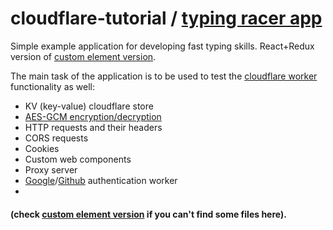 # cloudflare-tutorial / [typing racer app](https://github-proxy.maksgalochkin2.workers.dev/test/index.html)

Simple example application for developing fast typing skills. React+Redux version of [custom element version](https://github.com/Halochkin/Cloudflare).

The main task of the application is to be used to test the [cloudflare worker](https://workers.cloudflare.com/) functionality as well: 

- KV (key-value) cloudflare store
- [AES-GCM encryption/decryption](https://github.com/Halochkin/Cloudflare/blob/master/Auth/src/auth-google-jwt-cache.js) 
- HTTP requests and their headers
- CORS requests
- Cookies
- Custom web components
- Proxy server
- [Google](https://github.com/Halochkin/Cloudflare/blob/master/Auth/src/google%20auth.js)/[Github](https://github.com/Halochkin/Cloudflare/blob/master/Auth/src/github%20auth.js) authentication worker
- 
#### (check [custom element version](https://github.com/Halochkin/Cloudflare) if you can't find some files here).
